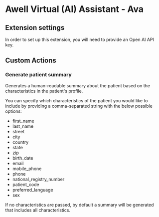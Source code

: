 # Awell Virtual (AI) Assistant - Ava

## Extension settings

In order to set up this extension, you will need to provide an Open AI API key.

## Custom Actions

### Generate patient summary

Generates a human-readable summary about the patient based on the characteristics in the patient's profile.

You can specify which characteristics of the patient you would like to include by providing a comma-separated string with the below possible options:

- first_name
- last_name
- street
- city
- country
- state
- zip
- birth_date
- email
- mobile_phone
- phone
- national_registry_number
- patient_code
- preferred_language
- sex

If no characteristics are passed, by default a summary will be generated that includes all characteristics.
